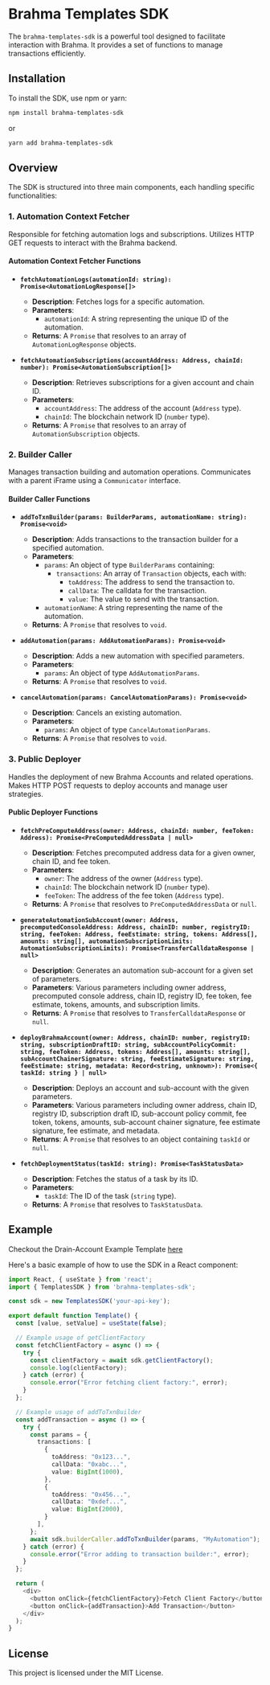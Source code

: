 # Brahma Templates SDK

The `brahma-templates-sdk` is a powerful tool designed to facilitate interaction with Brahma. It provides a set of functions to manage transactions efficiently.

## Installation

To install the SDK, use npm or yarn:

```sh
npm install brahma-templates-sdk
```

or

```sh
yarn add brahma-templates-sdk
```

## Overview

The SDK is structured into three main components, each handling specific functionalities:

### 1. Automation Context Fetcher

Responsible for fetching automation logs and subscriptions. Utilizes HTTP GET requests to interact with the Brahma backend.

#### Automation Context Fetcher Functions

- **`fetchAutomationLogs(automationId: string): Promise<AutomationLogResponse[]>`**
  - **Description**: Fetches logs for a specific automation.
  - **Parameters**:
    - `automationId`: A string representing the unique ID of the automation.
  - **Returns**: A `Promise` that resolves to an array of `AutomationLogResponse` objects.

- **`fetchAutomationSubscriptions(accountAddress: Address, chainId: number): Promise<AutomationSubscription[]>`**
  - **Description**: Retrieves subscriptions for a given account and chain ID.
  - **Parameters**:
    - `accountAddress`: The address of the account (`Address` type).
    - `chainId`: The blockchain network ID (`number` type).
  - **Returns**: A `Promise` that resolves to an array of `AutomationSubscription` objects.

### 2. Builder Caller

Manages transaction building and automation operations. Communicates with a parent iFrame using a `Communicator` interface.

#### Builder Caller Functions

- **`addToTxnBuilder(params: BuilderParams, automationName: string): Promise<void>`**
  - **Description**: Adds transactions to the transaction builder for a specified automation.
  - **Parameters**:
    - `params`: An object of type `BuilderParams` containing:
      - `transactions`: An array of `Transaction` objects, each with:
        - `toAddress`: The address to send the transaction to.
        - `callData`: The calldata for the transaction.
        - `value`: The value to send with the transaction.
    - `automationName`: A string representing the name of the automation.
  - **Returns**: A `Promise` that resolves to `void`.

- **`addAutomation(params: AddAutomationParams): Promise<void>`**
  - **Description**: Adds a new automation with specified parameters.
  - **Parameters**:
    - `params`: An object of type `AddAutomationParams`.
  - **Returns**: A `Promise` that resolves to `void`.

- **`cancelAutomation(params: CancelAutomationParams): Promise<void>`**
  - **Description**: Cancels an existing automation.
  - **Parameters**:
    - `params`: An object of type `CancelAutomationParams`.
  - **Returns**: A `Promise` that resolves to `void`.

### 3. Public Deployer

Handles the deployment of new Brahma Accounts and related operations. Makes HTTP POST requests to deploy accounts and manage user strategies.

#### Public Deployer Functions

- **`fetchPreComputeAddress(owner: Address, chainId: number, feeToken: Address): Promise<PreComputedAddressData | null>`**
  - **Description**: Fetches precomputed address data for a given owner, chain ID, and fee token.
  - **Parameters**:
    - `owner`: The address of the owner (`Address` type).
    - `chainId`: The blockchain network ID (`number` type).
    - `feeToken`: The address of the fee token (`Address` type).
  - **Returns**: A `Promise` that resolves to `PreComputedAddressData` or `null`.

- **`generateAutomationSubAccount(owner: Address, precomputedConsoleAddress: Address, chainID: number, registryID: string, feeToken: Address, feeEstimate: string, tokens: Address[], amounts: string[], automationSubscriptionLimits: AutomationSubscriptionLimits): Promise<TransferCalldataResponse | null>`**
  - **Description**: Generates an automation sub-account for a given set of parameters.
  - **Parameters**: Various parameters including owner address, precomputed console address, chain ID, registry ID, fee token, fee estimate, tokens, amounts, and subscription limits.
  - **Returns**: A `Promise` that resolves to `TransferCalldataResponse` or `null`.

- **`deployBrahmaAccount(owner: Address, chainID: number, registryID: string, subscriptionDraftID: string, subAccountPolicyCommit: string, feeToken: Address, tokens: Address[], amounts: string[], subAccountChainerSignature: string, feeEstimateSignature: string, feeEstimate: string, metadata: Record<string, unknown>): Promise<{ taskId: string } | null>`**
  - **Description**: Deploys an account and sub-account with the given parameters.
  - **Parameters**: Various parameters including owner address, chain ID, registry ID, subscription draft ID, sub-account policy commit, fee token, tokens, amounts, sub-account chainer signature, fee estimate signature, fee estimate, and metadata.
  - **Returns**: A `Promise` that resolves to an object containing `taskId` or `null`.

- **`fetchDeploymentStatus(taskId: string): Promise<TaskStatusData>`**
  - **Description**: Fetches the status of a task by its ID.
  - **Parameters**:
    - `taskId`: The ID of the task (`string` type).
  - **Returns**: A `Promise` that resolves to `TaskStatusData`.

## Example

Checkout the Drain-Account Example Template [here](/examples/template/)

Here's a basic example of how to use the SDK in a React component:

```ts
import React, { useState } from 'react';
import { TemplatesSDK } from 'brahma-templates-sdk';

const sdk = new TemplatesSDK('your-api-key');

export default function Template() {
  const [value, setValue] = useState(false);

  // Example usage of getClientFactory
  const fetchClientFactory = async () => {
    try {
      const clientFactory = await sdk.getClientFactory();
      console.log(clientFactory);
    } catch (error) {
      console.error("Error fetching client factory:", error);
    }
  };

  // Example usage of addToTxnBuilder
  const addTransaction = async () => {
    try {
      const params = {
        transactions: [
          {
            toAddress: "0x123...",
            callData: "0xabc...",
            value: BigInt(1000),
          },
          {
            toAddress: "0x456...",
            callData: "0xdef...",
            value: BigInt(2000),
          }
        ],
      };
      await sdk.builderCaller.addToTxnBuilder(params, "MyAutomation");
    } catch (error) {
      console.error("Error adding to transaction builder:", error);
    }
  };

  return (
    <div>
      <button onClick={fetchClientFactory}>Fetch Client Factory</button>
      <button onClick={addTransaction}>Add Transaction</button>
    </div>
  );
}
```

## License

This project is licensed under the MIT License.
